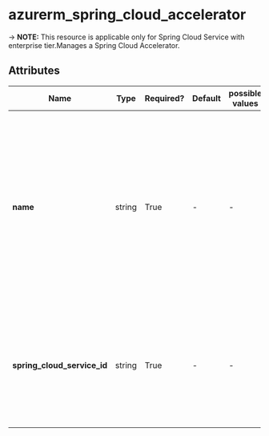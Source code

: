 # azurerm_spring_cloud_accelerator

-> **NOTE:** This resource is applicable only for Spring Cloud Service with enterprise tier.Manages a Spring Cloud Accelerator.

## Attributes

| Name | Type | Required? | Default  | possible values | Description |
| ---- | ---- | --------- | -------- | ----------- | ----------- |
| **name** | string | True | -  |  -  | The name which should be used for this Spring Cloud Accelerator. Changing this forces a new Spring Cloud Accelerator to be created. The only possible value is `default`. | 
| **spring_cloud_service_id** | string | True | -  |  -  | The ID of the Spring Cloud Service. Changing this forces a new Spring Cloud Accelerator to be created. | 

